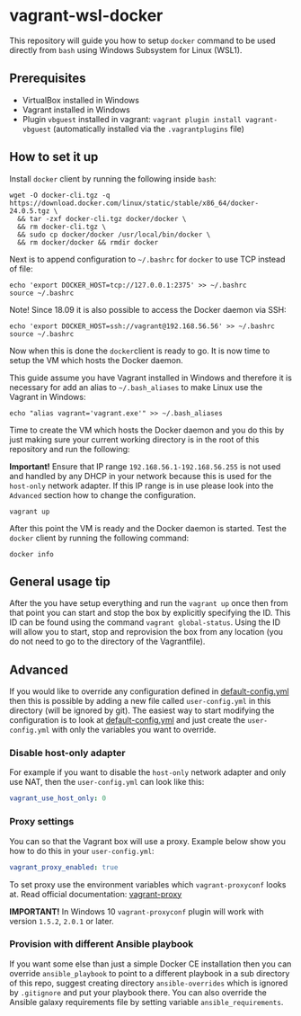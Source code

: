 # vagrant-wsl-docker

This repository will guide you how to setup `docker` command to be used directly from `bash` using Windows Subsystem for Linux (WSL1).

## Prerequisites

* VirtualBox installed in Windows
* Vagrant installed in Windows
* Plugin `vbguest` installed in vagrant: `vagrant plugin install vagrant-vbguest` (automatically installed via the `.vagrantplugins` file)

## How to set it up

Install `docker` client by running the following inside `bash`:

```console
wget -O docker-cli.tgz -q https://download.docker.com/linux/static/stable/x86_64/docker-24.0.5.tgz \
  && tar -zxf docker-cli.tgz docker/docker \
  && rm docker-cli.tgz \
  && sudo cp docker/docker /usr/local/bin/docker \
  && rm docker/docker && rmdir docker
```

Next is to append configuration to `~/.bashrc` for `docker` to use TCP instead of file:

```console
echo 'export DOCKER_HOST=tcp://127.0.0.1:2375' >> ~/.bashrc
source ~/.bashrc
```

Note! Since 18.09 it is also possible to access the Docker daemon via SSH:

```console
echo 'export DOCKER_HOST=ssh://vagrant@192.168.56.56' >> ~/.bashrc
source ~/.bashrc
```

Now when this is done the `docker`client is ready to go. It is now time to
setup the VM which hosts the Docker daemon.

This guide assume you have Vagrant installed in Windows and therefore it is
necessary for add an alias to `~/.bash_aliases` to make Linux use the Vagrant in Windows:

```console
echo "alias vagrant='vagrant.exe'" >> ~/.bash_aliases
```

Time to create the VM which hosts the Docker daemon and you do this by just
making sure your current working directory is in the root of this repository
and run the following:

**Important!** Ensure that IP range `192.168.56.1-192.168.56.255` is not used and handled by any DHCP in your network because
this is used for the `host-only` network adapter. If this IP range is in use please look into the `Advanced` section how
to change the configuration.

```console
vagrant up
```

After this point the VM is ready and the Docker daemon is started. Test the `docker` client by running the following command:

```console
docker info
```

## General usage tip

After the you have setup everything and run the `vagrant up` once then from that point you can start and stop the box by
explicitly specifying the ID. This ID can be found using the command `vagrant global-status`. Using the ID will allow you
to start, stop and reprovision the box from any location (you do not need to go to the directory of the Vagrantfile).

## Advanced

If you would like to override any configuration defined in [default-config.yml](default-config.yml) then this is possible by adding a new
file called `user-config.yml` in this directory (will be ignored by git). The easiest way to start modifying the configuration is to look
at [default-config.yml](default-config.yml) and just create the `user-config.yml` with only the variables you want to override.

### Disable host-only adapter

For example if you want to disable the `host-only` network adapter and only use NAT, then the `user-config.yml` can look like this:

```yaml
vagrant_use_host_only: 0
```

### Proxy settings

You can so that the Vagrant box will use a proxy. Example below show you how to do this in your `user-config.yml`:

```yaml
vagrant_proxy_enabled: true
```

To set proxy use the environment variables which `vagrant-proxyconf` looks at. Read official documentation: [vagrant-proxy](http://tmatilai.github.io/vagrant-proxyconf/)

**IMPORTANT!** In Windows 10 `vagrant-proxyconf` plugin will work with version `1.5.2`, `2.0.1` or later.

### Provision with different Ansible playbook

If you want some else than just a simple Docker CE installation then you can override `ansible_playbook` to point to a different playbook in a sub directory of
this repo, suggest creating directory `ansible-overrides` which is ignored by `.gitignore` and put your playbook there. You can also override the Ansible galaxy
requirements file by setting variable `ansible_requirements`.
